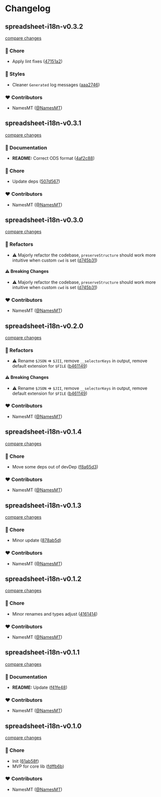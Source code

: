 # Changelog


## spreadsheet-i18n-v0.3.2

[compare changes](https://github.com/namesmt/spreadsheet-i18n--mono/compare/spreadsheet-i18n-v0.3.1...spreadsheet-i18n-v0.3.2)

### 🏡 Chore

- Apply lint fixes ([47151a2](https://github.com/namesmt/spreadsheet-i18n--mono/commit/47151a2))

### 🎨 Styles

- Cleaner `Generated` log messages ([aaa2746](https://github.com/namesmt/spreadsheet-i18n--mono/commit/aaa2746))

### ❤️ Contributors

- NamesMT ([@NamesMT](https://github.com/NamesMT))

## spreadsheet-i18n-v0.3.1

[compare changes](https://github.com/namesmt/spreadsheet-i18n--mono/compare/spreadsheet-i18n-v0.3.0...spreadsheet-i18n-v0.3.1)

### 📖 Documentation

- **README:** Correct ODS format ([4af2c88](https://github.com/namesmt/spreadsheet-i18n--mono/commit/4af2c88))

### 🏡 Chore

- Update deps ([507d567](https://github.com/namesmt/spreadsheet-i18n--mono/commit/507d567))

### ❤️ Contributors

- NamesMT ([@NamesMT](https://github.com/NamesMT))

## spreadsheet-i18n-v0.3.0

[compare changes](https://github.com/namesmt/spreadsheet-i18n--mono/compare/spreadsheet-i18n-v0.2.0...spreadsheet-i18n-v0.3.0)

### 💅 Refactors

- ⚠️  Majorly refactor the codebase, `preserveStructure` should work more intuitive when custom `cwd` is set ([d745b31](https://github.com/namesmt/spreadsheet-i18n--mono/commit/d745b31))

#### ⚠️ Breaking Changes

- ⚠️  Majorly refactor the codebase, `preserveStructure` should work more intuitive when custom `cwd` is set ([d745b31](https://github.com/namesmt/spreadsheet-i18n--mono/commit/d745b31))

### ❤️ Contributors

- NamesMT ([@NamesMT](https://github.com/NamesMT))

## spreadsheet-i18n-v0.2.0

[compare changes](https://github.com/namesmt/spreadsheet-i18n--mono/compare/spreadsheet-i18n-v0.1.4...spreadsheet-i18n-v0.2.0)

### 💅 Refactors

- ⚠️  Rename `$JSON` => `$JII`, remove `__selectorKeys` in output, remove default extension for `$FILE` ([b461149](https://github.com/namesmt/spreadsheet-i18n--mono/commit/b461149))

#### ⚠️ Breaking Changes

- ⚠️  Rename `$JSON` => `$JII`, remove `__selectorKeys` in output, remove default extension for `$FILE` ([b461149](https://github.com/namesmt/spreadsheet-i18n--mono/commit/b461149))

### ❤️ Contributors

- NamesMT ([@NamesMT](https://github.com/NamesMT))

## spreadsheet-i18n-v0.1.4

[compare changes](https://github.com/namesmt/spreadsheet-i18n--mono/compare/spreadsheet-i18n-v0.1.3...spreadsheet-i18n-v0.1.4)

### 🏡 Chore

- Move some deps out of devDep ([f8a65d3](https://github.com/namesmt/spreadsheet-i18n--mono/commit/f8a65d3))

### ❤️ Contributors

- NamesMT ([@NamesMT](https://github.com/NamesMT))

## spreadsheet-i18n-v0.1.3

[compare changes](https://github.com/namesmt/spreadsheet-i18n--mono/compare/spreadsheet-i18n-v0.1.2...spreadsheet-i18n-v0.1.3)

### 🏡 Chore

- Minor update ([878ab5d](https://github.com/namesmt/spreadsheet-i18n--mono/commit/878ab5d))

### ❤️ Contributors

- NamesMT ([@NamesMT](https://github.com/NamesMT))

## spreadsheet-i18n-v0.1.2

[compare changes](https://github.com/namesmt/spreadsheet-i18n--mono/compare/spreadsheet-i18n-v0.1.1...spreadsheet-i18n-v0.1.2)

### 🏡 Chore

- Minor renames and types adjust ([4161414](https://github.com/namesmt/spreadsheet-i18n--mono/commit/4161414))

### ❤️ Contributors

- NamesMT ([@NamesMT](https://github.com/NamesMT))

## spreadsheet-i18n-v0.1.1

[compare changes](https://github.com/namesmt/spreadsheet-i18n--mono/compare/spreadsheet-i18n-v0.1.0...spreadsheet-i18n-v0.1.1)

### 📖 Documentation

- **README:** Update ([f41fe48](https://github.com/namesmt/spreadsheet-i18n--mono/commit/f41fe48))

### ❤️ Contributors

- NamesMT ([@NamesMT](https://github.com/NamesMT))

## spreadsheet-i18n-v0.1.0

[compare changes](https://github.com/namesmt/spreadsheet-i18n--mono/compare/main...spreadsheet-i18n-v0.1.0)

### 🏡 Chore

- Init ([61ab58f](https://github.com/namesmt/spreadsheet-i18n--mono/commit/61ab58f))
- MVP for core lib ([fdffb6b](https://github.com/namesmt/spreadsheet-i18n--mono/commit/fdffb6b))

### ❤️ Contributors

- NamesMT ([@NamesMT](https://github.com/NamesMT))


